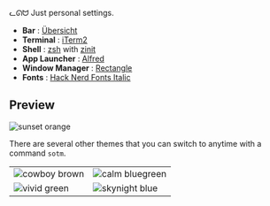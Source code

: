 ᓚᘏᗢ Just personal settings.

- **Bar** : [Übersicht](http://tracesof.net/uebersicht/)
- **Terminal** : [iTerm2](https://www.iterm2.com/)
- **Shell** : [zsh](https://wiki.archlinux.org/index.php/zsh) with [zinit](https://zdharma.org/zinit/wiki/)
- **App Launcher** : [Alfred](alfredapp.com)
- **Window Manager** : [Rectangle](https://rectangleapp.com/)
- **Fonts** : [Hack Nerd Fonts Italic](https://www.nerdfonts.com/)

## Preview

<img alt="sunset orange" src="https://user-images.githubusercontent.com/41639488/91911058-435f2500-eceb-11ea-98c3-45ee1aab066a.png">

There are several other themes that you can switch to anytime with a command `sotm`.

<table>
    <tbody>
        <tr>
            <td><img alt="cowboy brown" src="https://user-images.githubusercontent.com/41639488/92177661-e34bb880-ee7b-11ea-83bc-63149f6051bb.png"></td>
            <td><img alt="calm bluegreen" src="https://user-images.githubusercontent.com/41639488/92177299-31ac8780-ee7b-11ea-8706-10af1f4a6611.png"></td>
        </tr>
        <tr>
            <td><img alt="vivid green" src="https://user-images.githubusercontent.com/41639488/92177442-79331380-ee7b-11ea-9b0b-a421671c3400.png"></td>
            <td><img alt="skynight blue" src="https://user-images.githubusercontent.com/41639488/92177737-0aa28580-ee7c-11ea-8a61-c5b2c482d8a3.png"></td>
        </tr>
    </tbody>
</table>
